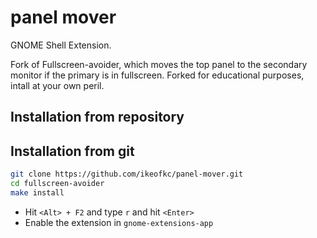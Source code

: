 # panel mover
GNOME Shell Extension. 

Fork of Fullscreen-avoider, which moves the top panel to the secondary monitor if the primary is in fullscreen.
Forked for educational purposes, intall at your own peril.


## Installation from repository


## Installation from git
```bash
git clone https://github.com/ikeofkc/panel-mover.git
cd fullscreen-avoider
make install
```
* Hit ```<Alt> + F2``` and type ```r``` and hit ```<Enter>```
* Enable the extension in ```gnome-extensions-app```
